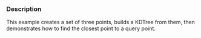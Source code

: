 ### Description
This example creates a set of three points, builds a KDTree from them, then demonstrates how to find the closest point to a query point.
